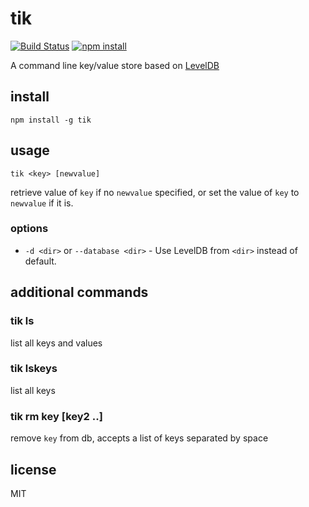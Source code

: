 tik
===

[![Build Status](http://img.shields.io/travis/jarofghosts/tik.svg?style=flat)](https://travis-ci.org/jarofghosts/tik)
[![npm install](http://img.shields.io/npm/dm/tik.svg?style=flat)](https://www.npmjs.org/package/tik)

A command line key/value store based on
[LevelDB](https://code.google.com/p/leveldb/)

## install

`npm install -g tik`

## usage

`tik <key> [newvalue]`

retrieve value of `key` if no `newvalue` specified, or set the value of `key` to
`newvalue` if it is.

### options

+ `-d <dir>` or `--database <dir>` - Use LevelDB from `<dir>` instead of default.

## additional commands

### tik ls

list all keys and values

### tik lskeys

list all keys

### tik rm key [key2 ..]

remove `key` from db, accepts a list of keys separated by space

## license

MIT
